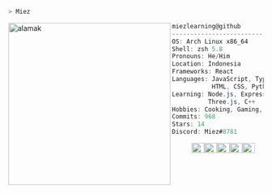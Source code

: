 ```zsh
> Miez
```


<img align="left" src="https://i.pinimg.com/564x/6c/17/94/6c17941478a91814014465d8a5318cc6.jpg" alt="alamak" width="320" /> 

```csharp
miezlearning@github
-------------------------
OS: Arch Linux x86_64
Shell: zsh 5.8
Pronouns: He/Him
Location: Indonesia
Frameworks: React
Languages: JavaScript, TypeScript,
           HTML, CSS, Python, Java, C++
Learning: Node.js, Express, PostgreSQL,
          Three.js, C++
Hobbies: Cooking, Gaming, Football,Basketball, and More...
Commits: 968
Stars: 14
Discord: Miez#8781
```

<p align="left">
  &nbsp; &nbsp; &nbsp; &nbsp; &nbsp;
  <img alt="#474342" src="https://via.placeholder.com/15/474342/000000?text=+" width="25" height="20" /><img alt="#fbedf6" src="https://via.placeholder.com/15/fbedf6/000000?text=+" width="25" height="20" /><img alt="#c9594d" src="https://via.placeholder.com/15/c9594d/000000?text=+" width="25" height="20" /><img alt="#f8b9b2" src="https://via.placeholder.com/15/f8b9b2/000000?text=+" width="25" height="20" /><img alt="#ae9c9d" src="https://via.placeholder.com/15/ae9c9d/000000?text=+" width="25" height="20" />
</p>
